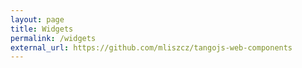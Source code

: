 ```yaml
---
layout: page
title: Widgets
permalink: /widgets
external_url: https://github.com/mliszcz/tangojs-web-components
---
```

